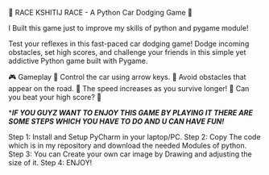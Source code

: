 🚗 RACE KSHITIJ RACE - A Python Car Dodging Game 🏁

I Built this game just to improve my skills of python and pygame module!

Test your reflexes in this fast-paced car dodging game!
Dodge incoming obstacles, set high scores, and challenge your friends in this simple yet addictive Python game built with Pygame.

🎮 Gameplay
🔹 Control the car using arrow keys.
🔹 Avoid obstacles that appear on the road.
🔹 The speed increases as you survive longer!
🔹 Can you beat your high score? 🚀

****IF YOU GUYZ WANT TO ENJOY THIS GAME BY PLAYING IT THERE ARE SOME STEPS WHICH YOU HAVE TO DO AND U CAN HAVE FUN!***

Step 1: Install and Setup PyCharm in your laptop/PC.
Step 2: Copy The code which is in my repository and download the needed Modules of python.
Step 3: You can Create your own car image by Drawing and adjusting the size of it.
Step 4: ENJOY!
